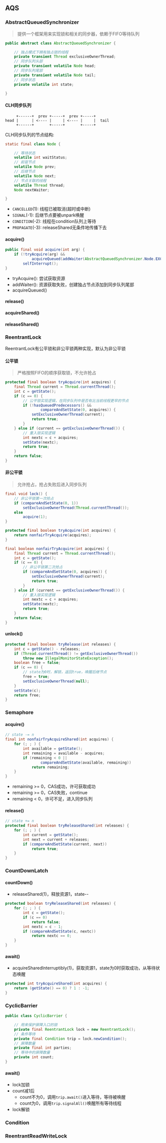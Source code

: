## AQS

### AbstractQueuedSynchronizer

> 提供一个框架用来实现锁和相关的同步器，依赖于FIFO等待队列

```java
public abstract class AbstractQueuedSynchronizer {

    // 独占模式下拥有独占锁的线程
    private transient Thread exclusiveOwnerThread;
    // 同步队列头部
    private transient volatile Node head;
    // 同步队列尾部
    private transient volatile Node tail;
    // 同步状态
    private volatile int state;

}
```

#### CLH同步队列

```text
     +------+  prev +-----+  prev +-----+
head |      | <---- |     | <---- |     |  tail
     +------+       +-----+       +-----+
```

CLH同步队列的节点结构:

```java
static final class Node {

    // 等待状态
    volatile int waitStatus;
    // 前驱节点
    volatile Node prev;
    // 后继节点
    volatile Node next;
    // 节点关联的线程
    volatile Thread thread;
    Node nextWaiter;

}
```

* `CANCELLED`(1): 线程已被取消(超时或中断)
* `SIGNAL`(-1): 后继节点要被unpark唤醒
* `CONDITION`(-2): 线程在condition队列上等待
* `PROPAGATE`(-3): releaseShared无条件地传播下去

#### acquire()

```java
public final void acquire(int arg) {
    if (!tryAcquire(arg) &&
            acquireQueued(addWaiter(AbstractQueuedSynchronizer.Node.EXCLUSIVE), arg))
        selfInterrupt();
}
```

* tryAcquire(): 尝试获取资源
* addWaiter(): 资源获取失败，创建独占节点添加到同步队列尾部
* acquireQueued()

#### release()

#### acquireShared()

#### releaseShared()

### ReentrantLock

ReentrantLock有公平锁和非公平锁两种实现，默认为非公平锁

#### 公平锁

> 严格按照FIFO的顺序获取锁，不允许抢占

```java
protected final boolean tryAcquire(int acquires) {
    final Thread current = Thread.currentThread();
    int c = getState();
    if (c == 0) {
        // 公平锁实现逻辑，在同步队列中是否有比当前线程更早的节点
        if (!hasQueuedPredecessors() &&
                compareAndSetState(0, acquires)) {
            setExclusiveOwnerThread(current);
            return true;
        }
    } else if (current == getExclusiveOwnerThread()) {
        // 重入锁实现逻辑
        int nextc = c + acquires;
        setState(nextc);
        return true;
    }
    return false;
}
```

#### 非公平锁

> 允许抢占，抢占失败后进入同步队列

```java
final void lock() {
    // 非公平锁第一次抢占
    if (compareAndSetState(0, 1))
        setExclusiveOwnerThread(Thread.currentThread());
    else
        acquire(1);
}

protected final boolean tryAcquire(int acquires) {
    return nonfairTryAcquire(acquires);
}

final boolean nonfairTryAcquire(int acquires) {
    final Thread current = Thread.currentThread();
    int c = getState();
    if (c == 0) {
        // 非公平锁第二次抢占
        if (compareAndSetState(0, acquires)) {
            setExclusiveOwnerThread(current);
            return true;
        }
    } else if (current == getExclusiveOwnerThread()) {
        // 重入锁实现逻辑
        int nextc = c + acquires;
        setState(nextc);
        return true;
    }
    return false;
}
```

#### unlock()

```java
protected final boolean tryRelease(int releases) {
    int c = getState() - releases;
    if (Thread.currentThread() != getExclusiveOwnerThread())
        throw new IllegalMonitorStateException();
    boolean free = false;
    if (c == 0) {
        // state为0时，解锁，返回true，唤醒后继节点
        free = true;
        setExclusiveOwnerThread(null);
    }
    setState(c);
    return free;
}
```

### Semaphore

#### acquire()

```java
// state -= n
final int nonfairTryAcquireShared(int acquires) {
    for (; ; ) {
        int available = getState();
        int remaining = available - acquires;
        if (remaining < 0 ||
                compareAndSetState(available, remaining))
            return remaining;
    }
}
```

* remaining >= 0，CAS成功，许可获取成功
* remaining >= 0，CAS失败，continue
* remaining < 0，许可不足，进入同步队列

#### release()

```java
// state += n
protected final boolean tryReleaseShared(int releases) {
    for (; ; ) {
        int current = getState();
        int next = current + releases;
        if (compareAndSetState(current, next))
            return true;
    }
}
```

### CountDownLatch

#### countDown()

* releaseShared(1)，释放资源1，state--

```java
protected boolean tryReleaseShared(int releases) {
    for (; ; ) {
        int c = getState();
        if (c == 0)
            return false;
        int nextc = c - 1;
        if (compareAndSetState(c, nextc))
            return nextc == 0;
    }
}
```

#### await()

* acquireSharedInterruptibly(1)，获取资源1，state为0时获取成功，从等待状态唤醒

```java
protected int tryAcquireShared(int acquires) {
    return (getState() == 0) ? 1 : -1;
}
```

### CyclicBarrier

```java
public class CyclicBarrier {

    // 用来保护屏障入口的锁
    private final ReentrantLock lock = new ReentrantLock();
    // 条件等待
    private final Condition trip = lock.newCondition();
    // 屏障数量
    private final int parties;
    // 等待中的屏障数量
    private int count;
}
```

#### await()

* lock加锁
* count减1后
    * count不为0，调用`trip.await()`进入等待，等待被唤醒
    * count为0，调用`trip.signalAll()`唤醒所有等待线程
* lock解锁

### Condition

### ReentrantReadWriteLock
